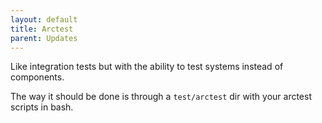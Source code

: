 ```yaml
---
layout: default
title: Arctest
parent: Updates
---
```


Like integration tests but with the ability to test systems instead of components.

The way it should be done is through a `test/arctest` dir with your arctest scripts in bash.
